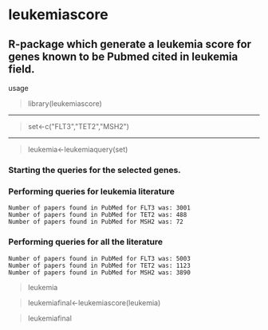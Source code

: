 # leukemiascore
R-package which generate a leukemia score for genes known to be Pubmed cited in leukemia field.
---
usage 
>library(leukemiascore)
---
>set<-c("FLT3","TET2","MSH2")
---
>leukemia<-leukemiaquery(set)

### Starting the queries for the selected genes.

### Performing queries for leukemia literature 
	Number of papers found in PubMed for FLT3 was: 3001 
	Number of papers found in PubMed for TET2 was: 488 
	Number of papers found in PubMed for MSH2 was: 72 

### Performing queries for all the literature 
	Number of papers found in PubMed for FLT3 was: 5003 
	Number of papers found in PubMed for TET2 was: 1123 
	Number of papers found in PubMed for MSH2 was: 3890 
  
  
> leukemia


>leukemiafinal<-leukemiascore(leukemia)

> leukemiafinal

